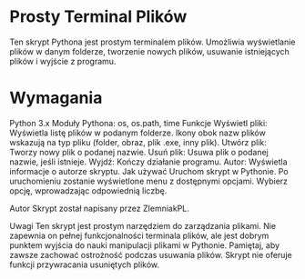 # Prosty Terminal Plików
Ten skrypt Pythona jest prostym terminalem plików. Umożliwia wyświetlanie plików w danym folderze, tworzenie nowych plików, usuwanie istniejących plików i wyjście z programu.

# Wymagania
Python 3.x
Moduły Pythona: os, os.path, time
Funkcje
Wyświetl pliki: Wyświetla listę plików w podanym folderze. Ikony obok nazw plików wskazują na typ pliku (folder, obraz, plik .exe, inny plik).
Utwórz plik: Tworzy nowy plik o podanej nazwie.
Usuń plik: Usuwa plik o podanej nazwie, jeśli istnieje.
Wyjdź: Kończy działanie programu.
Autor: Wyświetla informacje o autorze skryptu.
Jak używać
Uruchom skrypt w Pythonie. Po uruchomieniu zostanie wyświetlone menu z dostępnymi opcjami. Wybierz opcję, wprowadzając odpowiednią liczbę.

Autor
Skrypt został napisany przez ZIemniakPL.

Uwagi
Ten skrypt jest prostym narzędziem do zarządzania plikami. Nie zapewnia on pełnej funkcjonalności terminala plików, ale jest dobrym punktem wyjścia do nauki manipulacji plikami w Pythonie. Pamiętaj, aby zawsze zachować ostrożność podczas usuwania plików. Skrypt nie oferuje funkcji przywracania usuniętych plików.
